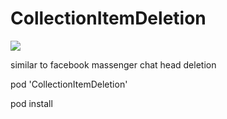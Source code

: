 # CollectionItemDeletion

![](https://github.com/amalhaririy/CollectionItemDeletion/blob/master/CollectionItemDeletion/tenor.gif)

similar to facebook massenger chat head deletion 

pod 'CollectionItemDeletion'


pod install
